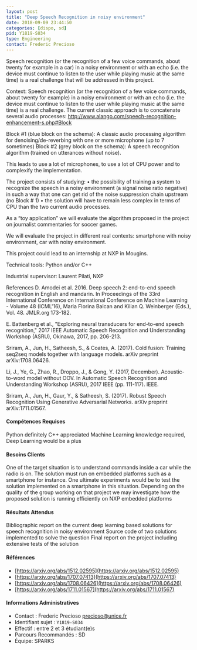 ```yaml
---
layout: post
title: "Deep Speech Recognition in noisy environment"
date: 2018-09-09 23:44:50
categories: [dispo, sd]
pid: Y1819-S034
type: Engineering
contact: Frederic Precioso
---
```

       
Speech recognition (or the recognition of a few voice commands, about twenty for example in a car) in a noisy environment or with an echo (i.e. the device must continue to listen to the user while playing music at the same time) is a real challenge that will be addressed in this project.

Context:
Speech recognition (or the recognition of a few voice commands, about twenty for example) in a noisy environment or with an echo (i.e. the device must continue to listen to the user while playing music at the same time) is a real challenge. The current classic approach is to concatenate several audio processes: 
http://www.alango.com/speech-recognition-enhancement-s.php#Block

Block #1 (blue block on the schema):  A classic audio processing algorithm for denoising/de-reverbing with one or more microphone (up to 7 sometimes)
Block #2 (grey block on the schema):  A speech recognition algorithm (trained on utterances without noise).

This leads to use a lot of microphones, to use a lot of CPU power and to complexify the implementation. 

The project consists of studying: 
•	the possibility of training a system to recognize the speech in a noisy environment (a signal noise ratio negative) in such a way that one can get rid of the noise suppression chain upstream (no Block # 1)
•	the solution will have to remain less complex in terms of CPU than the two current audio processes.

As a “toy application” we will evaluate the algorithm proposed in the project on journalist commentaries for soccer games.

We will evaluate the project in different real contexts: smartphone with noisy environment, car with noisy environment.

This project could lead to an internship at NXP in Mougins.

Technical tools: Python and/or C++

Industrial supervisor: Laurent Pilati, NXP 

References
D. Amodei et al. 2016. Deep speech 2: end-to-end speech recognition in English and mandarin. In Proceedings of the 33rd International Conference on International Conference on Machine Learning - Volume 48 (ICML'16), Maria Florina Balcan and Kilian Q. Weinberger (Eds.), Vol. 48. JMLR.org 173-182.

E. Battenberg et al., "Exploring neural transducers for end-to-end speech recognition," 2017 IEEE Automatic Speech Recognition and Understanding Workshop (ASRU), Okinawa, 2017, pp. 206-213.

Sriram, A., Jun, H., Satheesh, S., & Coates, A. (2017). Cold fusion: Training seq2seq models together with language models. arXiv preprint arXiv:1708.06426.

Li, J., Ye, G., Zhao, R., Droppo, J., & Gong, Y. (2017, December). Acoustic-to-word model without OOV. In Automatic Speech Recognition and Understanding Workshop (ASRU), 2017 IEEE (pp. 111-117). IEEE.

Sriram, A., Jun, H., Gaur, Y., & Satheesh, S. (2017). Robust Speech Recognition Using Generative Adversarial Networks. arXiv preprint arXiv:1711.01567.



#### Compétences Requises
Python definitely
C++ appreciated
Machine Learning knowledge required, Deep Learning would be a plus



     

#### Besoins Clients
One of the target situation is to understand commands inside a car while the radio is on. The solution must run on embedded platforms such as a smartphone for instance. One ultimate experiments would be to test the solution implemented on a smartphone in this situation.
Depending on the quality of the group working on that project we may investigate how the proposed solution is running efficiently on NXP embedded platforms

#### Résultats Attendus
Bibliographic report on the current deep learning based solutions for speech recognition in noisy environment
Source code of two solutions implemented to solve the question
Final report on the project including extensive tests of the solution

#### Références

  * [https://arxiv.org/abs/1512.02595](https://arxiv.org/abs/1512.02595)
  * [https://arxiv.org/abs/1707.07413](https://arxiv.org/abs/1707.07413)
  * [https://arxiv.org/abs/1708.06426](https://arxiv.org/abs/1708.06426)
  * [https://arxiv.org/abs/1711.01567](https://arxiv.org/abs/1711.01567)

#### Informations Administratives
  * Contact : Frederic Precioso <precioso@unice.fr>
  * Identifiant sujet : `Y1819-S034`
  * Effectif : entre 2 et 3 étudiant(e)s
  * Parcours Recommandés : SD
  * Équipe: SPARKS

     